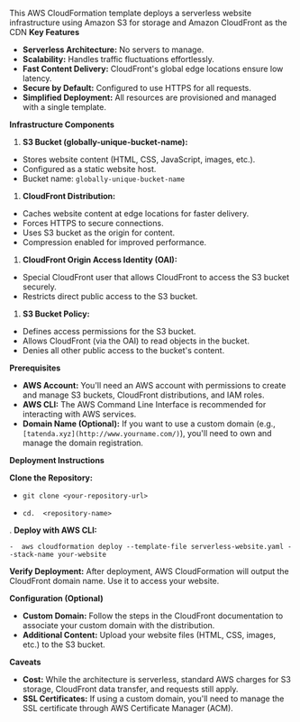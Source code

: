 This AWS CloudFormation template deploys a serverless website infrastructure using Amazon S3 for storage and Amazon CloudFront as the CDN 
**Key Features**  

-   **Serverless Architecture:**  No servers to manage.
-   **Scalability:**  Handles traffic fluctuations effortlessly.
-   **Fast Content Delivery:**  CloudFront's global edge locations ensure low latency.
-   **Secure by Default:**  Configured to use HTTPS for all requests.
-   **Simplified Deployment:**  All resources are provisioned and managed with a single template.

**Infrastructure Components**  

1.  **S3 Bucket (globally-unique-bucket-name):**

-   Stores website content (HTML, CSS, JavaScript, images, etc.).
-   Configured as a static website host.
-   Bucket name:  `globally-unique-bucket-name`

1.  **CloudFront Distribution:**

-   Caches website content at edge locations for faster delivery.
-   Forces HTTPS to secure connections.
-   Uses S3 bucket as the origin for content.
-   Compression enabled for improved performance.

1.  **CloudFront Origin Access Identity (OAI):**

-   Special CloudFront user that allows CloudFront to access the S3 bucket securely.
-   Restricts direct public access to the S3 bucket.

1.  **S3 Bucket Policy:**

-   Defines access permissions for the S3 bucket.
-   Allows CloudFront (via the OAI) to read objects in the bucket.
-   Denies all other public access to the bucket's content.

**Prerequisites**  

-   **AWS Account:**  You'll need an AWS account with permissions to create and manage S3 buckets, CloudFront distributions, and IAM roles.
-   **AWS CLI:**  The AWS Command Line Interface is recommended for interacting with AWS services.
-   **Domain Name (Optional):**  If you want to use a custom domain (e.g.,  `[tatenda.xyz](http://www.yourname.com/)`), you'll need to own and manage the domain registration.

**Deployment Instructions**  

  **Clone the Repository:**
 
 - `git clone <your-repository-url>`

- `cd.  <repository-name>`

.  **Deploy with AWS CLI:**

    -  aws cloudformation deploy --template-file serverless-website.yaml --stack-name your-website

 **Verify Deployment:**  After deployment, AWS CloudFormation will output the CloudFront domain name. Use it to access your website.

**Configuration (Optional)**  

-   **Custom Domain:**  Follow the steps in the CloudFront documentation to associate your custom domain with the distribution.
-   **Additional Content:**  Upload your website files (HTML, CSS, images, etc.) to the S3 bucket.

**Caveats**  

-   **Cost:**  While the architecture is serverless, standard AWS charges for S3 storage, CloudFront data transfer, and requests still apply.
-   **SSL Certificates:**  If using a custom domain, you'll need to manage the SSL certificate through AWS Certificate Manager (ACM).
